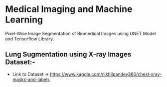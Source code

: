 # Medical Imaging and Machine Learning
Pixel-Wise Image Segmentation of Biomedical Images using UNET Model and Tensorflow Library.

## Lung Sugmentation using X-ray Images Dataset:-
* Link to Dataset -> https://www.kaggle.com/nikhilpandey360/chest-xray-masks-and-labels
